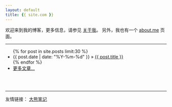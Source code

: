 ```yaml
---
layout: default
title: {{ site.com }}
---
```


欢迎来到我的博客，更多信息，请参见 [关于我](/about.html)。 另外，我也有一个 [about.me](http://about.me/dujinfang) 页面。

<hr>

<ul class="posts">
  {% for post in site.posts limit:30 %}
    <li><span>{{ post.date | date: "%Y-%m-%d" }}</span> &raquo; <a href="{{ post.url }}">{{ post.title }}</a></li>
  {% endfor %}
    <li><span><a href="/posts.html">更多文章...</a></li>

</ul>

<br><br>

<hr>
友情链接：
<a href="http://czb.im" target="_blank">大熊笔记</a>
